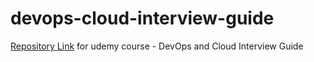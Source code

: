 # devops-cloud-interview-guide
<a href="https://github.com/iam-veeramalla/devops-cloud-interview-guide">Repository Link</a> for udemy course - DevOps and Cloud Interview Guide


